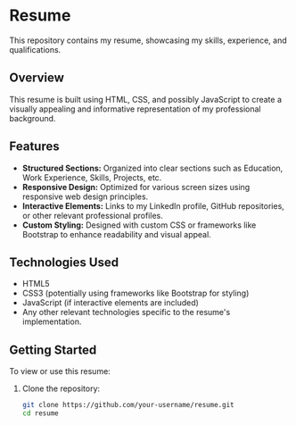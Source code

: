 # Resume

This repository contains my resume, showcasing my skills, experience, and qualifications.

## Overview

This resume is built using HTML, CSS, and possibly JavaScript to create a visually appealing and informative representation of my professional background.

## Features

- **Structured Sections:** Organized into clear sections such as Education, Work Experience, Skills, Projects, etc.
- **Responsive Design:** Optimized for various screen sizes using responsive web design principles.
- **Interactive Elements:** Links to my LinkedIn profile, GitHub repositories, or other relevant professional profiles.
- **Custom Styling:** Designed with custom CSS or frameworks like Bootstrap to enhance readability and visual appeal.

## Technologies Used

- HTML5
- CSS3 (potentially using frameworks like Bootstrap for styling)
- JavaScript (if interactive elements are included)
- Any other relevant technologies specific to the resume's implementation.

## Getting Started

To view or use this resume:
1. Clone the repository:
   ```bash
   git clone https://github.com/your-username/resume.git
   cd resume
